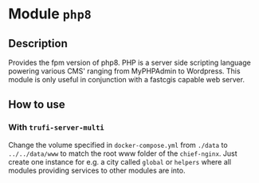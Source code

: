 # Module `php8`

## Description

Provides the fpm version of php8. PHP is a server side scripting language powering various CMS' ranging from MyPHPAdmin to Wordpress. This module is only useful in conjunction with a fastcgis capable web server.

## How to use

### With `trufi-server-multi`

Change the volume specified in `docker-compose.yml` from `./data` to `../../data/www` to match the root www folder of the `chief-nginx`. Just create one instance for e.g. a city called `global` or `helpers` where all modules providing services to other modules are into.

